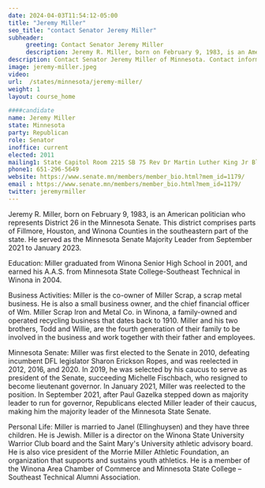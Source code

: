 ```yaml
---
date: 2024-04-03T11:54:12-05:00
title: "Jeremy Miller"
seo_title: "contact Senator Jeremy Miller"
subheader:
     greeting: Contact Senator Jeremy Miller
     description: Jeremy R. Miller, born on February 9, 1983, is an American politician who represents District 26 in the Minnesota Senate. This district comprises parts of Fillmore, Houston, and Winona Counties in the southeastern part of the state. He served as the Minnesota Senate Majority Leader from September 2021 to January 2023.
description: Contact Senator Jeremy Miller of Minnesota. Contact information for Jeremy Miller includes email address, phone number, and mailing address.
image: jeremy-miller.jpeg
video:
url:  /states/minnesota/jeremy-miller/
weight: 1
layout: course_home

####candidate
name: Jeremy Miller
state: Minnesota
party: Republican
role: Senator
inoffice: current
elected: 2011
mailing1: State Capitol Room 2215 SB 75 Rev Dr Martin Luther King Jr Blvd St. Paul, MN 55155-1606
phone1: 651-296-5649
website: https://www.senate.mn/members/member_bio.html?mem_id=1179/
email : https://www.senate.mn/members/member_bio.html?mem_id=1179/
twitter: jeremyrmiller
---
```


Jeremy R. Miller, born on February 9, 1983, is an American politician who represents District 26 in the Minnesota Senate. This district comprises parts of Fillmore, Houston, and Winona Counties in the southeastern part of the state. He served as the Minnesota Senate Majority Leader from September 2021 to January 2023.

Education:
Miller graduated from Winona Senior High School in 2001, and earned his A.A.S. from Minnesota State College-Southeast Technical in Winona in 2004.

Business Activities:
Miller is the co-owner of Miller Scrap, a scrap metal business. He is also a small business owner, and the chief financial officer of Wm. Miller Scrap Iron and Metal Co. in Winona, a family-owned and operated recycling business that dates back to 1910. Miller and his two brothers, Todd and Willie, are the fourth generation of their family to be involved in the business and work together with their father and employees.

Minnesota Senate:
Miller was first elected to the Senate in 2010, defeating incumbent DFL legislator Sharon Erickson Ropes, and was reelected in 2012, 2016, and 2020. In 2019, he was selected by his caucus to serve as president of the Senate, succeeding Michelle Fischbach, who resigned to become lieutenant governor. In January 2021, Miller was reelected to the position. In September 2021, after Paul Gazelka stepped down as majority leader to run for governor, Republicans elected Miller leader of their caucus, making him the majority leader of the Minnesota State Senate.

Personal Life:
Miller is married to Janel (Ellinghuysen) and they have three children. He is Jewish. Miller is a director on the Winona State University Warrior Club board and the Saint Mary's University athletic advisory board. He is also vice president of the Morrie Miller Athletic Foundation, an organization that supports and sustains youth athletics. He is a member of the Winona Area Chamber of Commerce and Minnesota State College – Southeast Technical Alumni Association.
